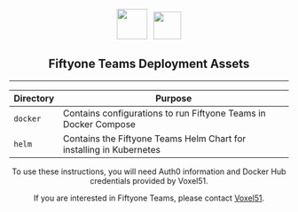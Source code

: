 <!-- markdownlint-disable no-inline-html line-length no-alt-text -->
<!-- markdownlint-disable-next-line first-line-heading -->
<div align="center">
<p align="center">

<!-- prettier-ignore -->
<img src="https://user-images.githubusercontent.com/25985824/106288517-2422e000-6216-11eb-871d-26ad2e7b1e59.png" height="55px"> &nbsp;
<img src="https://user-images.githubusercontent.com/25985824/106288518-24bb7680-6216-11eb-8f10-60052c519586.png" height="50px">
<!-- markdownlint-enable no-inline-html line-length no-alt-text -->

## Fiftyone Teams Deployment Assets

---

| Directory | Purpose                                                              |
|-----------|----------------------------------------------------------------------|
| `docker`  | Contains configurations to run Fiftyone Teams in Docker Compose      |
| `helm`    | Contains the Fiftyone Teams Helm Chart for installing in Kubernetes  |

To use these instructions, you will need Auth0 information and
Docker Hub credentials provided by Voxel51.

If you are interested in Fiftyone Teams, please contact
[Voxel51](https://voxel51.com/#teams-form).
